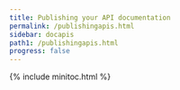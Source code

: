 ```yaml
---
title: Publishing your API documentation
permalink: /publishingapis.html
sidebar: docapis
path1: /publishingapis.html
progress: false
---
```


{% include minitoc.html %}
